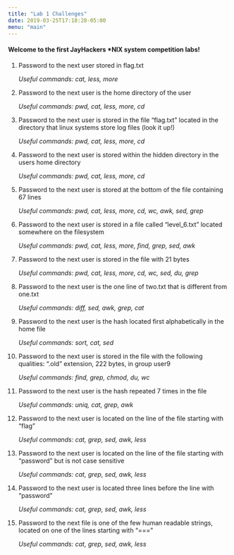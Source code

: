 ```yaml
---
title: "Lab 1 Challenges"
date: 2019-03-25T17:18:28-05:00
menu: "main"
---
```


#### Welcome to the first JayHackers *NIX system competition labs!

1. Password to the next user stored in flag.txt

	*Useful commands: cat, less, more*

2. Password to the next user is the home directory of the user

	*Useful commands: pwd, cat, less, more, cd*

3. Password to the next user is stored in the file “flag.txt” located in the directory that linux systems store log files (look it up!)

	*Useful commands: pwd, cat, less, more, cd*

4. Password to the next user is stored within the hidden directory in the users home directory

	*Useful commands: pwd, cat, less, more, cd*
	
5. Password to the next user is stored at the bottom of the file containing 67 lines

	*Useful commands: pwd, cat, less, more, cd, wc, awk, sed, grep*

6. Password to the next user is stored in a file called “level_6.txt” located somewhere on the filesystem

	*Useful commands: pwd, cat, less, more, find, grep, sed, awk*

7. Password to the next user is stored in the file with 21 bytes

	*Useful commands: pwd, cat, less, more, cd, wc, sed, du, grep*

8. Password to the next user is the one line of two.txt that is different from one.txt

	*Useful commands: diff, sed, awk, grep, cat*

9. Password to the next user is the hash located first alphabetically in the home file 

	*Useful commands: sort, cat, sed*

10. Password to the next user is stored in the file with the following qualities: “.old” extension, 222 bytes, in group user9

	*Useful commands: find, grep, chmod, du, wc*

11. Password to the next user is the hash repeated 7 times in the file

	*Useful commands: uniq, cat, grep, awk*

12. Password to the next user is located on the line of the file starting with “flag”

	*Useful commands: cat, grep, sed, awk, less*

13. Password to the next user is located on the line of the file starting with “password” but is not case sensitive

	*Useful commands: cat, grep, sed, awk, less*

14. Password to the next user is located three lines before the line with “password”

	*Useful commands: cat, grep, sed, awk, less*

15. Password to the next file is one of the few human readable strings, located on one of the lines starting with “===”

	*Useful commands: cat, grep, sed, awk, less*

